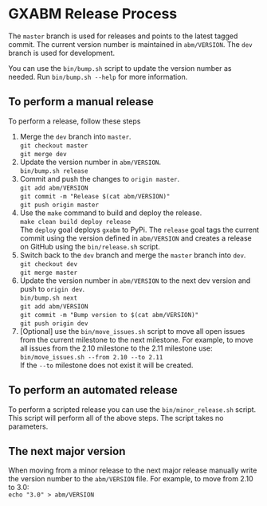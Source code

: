# GXABM Release Process

The `master` branch is used for releases and points to the latest tagged commit. The current version number is maintained in `abm/VERSION`. The `dev` branch is used for development.

You can use the `bin/bump.sh` script to update the version number as needed. Run `bin/bump.sh --help` for more information.

## To perform a manual release

To perform a release, follow these steps
1. Merge the `dev` branch into `master`.<br/>`git checkout master`<br/>`git merge dev`
2. Update the version number in `abm/VERSION`.<br/>`bin/bump.sh release`
3. Commit and push the changes to `origin master`.<br/>`git add abm/VERSION`<br/>`git commit -m "Release $(cat abm/VERSION)"`<br/>`git push origin master`
4. Use the `make` command to build and deploy the release.<br/>`make clean build deploy release`<br/>The `deploy` goal deploys `gxabm` to PyPi. The `release` goal tags the current commit using the version defined in `abm/VERSION` and creates a release on GitHub using the `bin/release.sh` script.
5. Switch back to the `dev` branch and merge the `master` branch into `dev`.<br/>`git checkout dev`<br/>`git merge master`
6. Update the version number in `abm/VERSION` to the next dev version and push to `origin dev`.<br/>`bin/bump.sh next`<br/>`git add abm/VERSION`<br/>`git commit -m "Bump version to $(cat abm/VERSION)"`<br/>`git push origin dev`
7. [Optional] use the `bin/move_issues.sh` script to move all open issues from the current  milestone to the next milestone.  For example, to move all issues from the 2.10 milestone to the 2.11 milestone use:<br/>`bin/move_issues.sh --from 2.10 --to 2.11`<br/>If the `--to` milestone does not exist it will be created.

## To perform an automated release

To perform a scripted release you can use the `bin/minor_release.sh` script. This script will perform all of the above steps.  The script takes no parameters.  

## The next major version

When moving from a minor release to the next major release manually write the version number to the `abm/VERSION` file.  For example, to move from 2.10 to 3.0:<br/>`echo "3.0" > abm/VERSION`